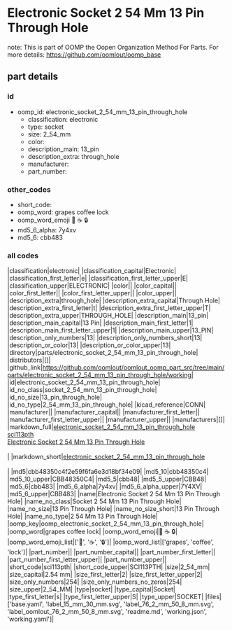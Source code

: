 # Electronic Socket 2 54 Mm 13 Pin Through Hole  

note: This is part of OOMP the Oopen Organization Method For Parts. For more details: https://github.com/oomlout/oomp_base

##  part details





### id
* oomp_id: electronic_socket_2_54_mm_13_pin_through_hole
  * classification: electronic
  * type: socket
  * size: 2_54_mm
  * color: 
  * description_main: 13_pin
  * description_extra: through_hole
  * manufacturer: 
  * part_number: 

### other_codes
* short_code: 
* oomp_word: grapes coffee lock
* oomp_word_emoji :grapes: :coffee: :lock:
* md5_6_alpha: 7y4xv
* md5_6: cbb483

### all codes 
|classification|electronic|
|classification_capital|Electronic|
|classification_first_letter|e|
|classification_first_letter_upper|E|
|classification_upper|ELECTRONIC|
|color||
|color_capital||
|color_first_letter||
|color_first_letter_upper||
|color_upper||
|description_extra|through_hole|
|description_extra_capital|Through Hole|
|description_extra_first_letter|t|
|description_extra_first_letter_upper|T|
|description_extra_upper|THROUGH_HOLE|
|description_main|13_pin|
|description_main_capital|13 Pin|
|description_main_first_letter|1|
|description_main_first_letter_upper|1|
|description_main_upper|13_PIN|
|description_only_numbers|13|
|description_only_numbers_short|13|
|description_or_color|13|
|description_or_color_upper|13|
|directory|parts/electronic_socket_2_54_mm_13_pin_through_hole|
|distributors|[]|
|github_link|https://github.com/oomlout/oomlout_oomp_part_src/tree/main/parts/electronic_socket_2_54_mm_13_pin_through_hole/working|
|id|electronic_socket_2_54_mm_13_pin_through_hole|
|id_no_class|socket_2_54_mm_13_pin_through_hole|
|id_no_size|13_pin_through_hole|
|id_no_type|2_54_mm_13_pin_through_hole|
|kicad_reference|CONN|
|manufacturer||
|manufacturer_capital||
|manufacturer_first_letter||
|manufacturer_first_letter_upper||
|manufacturer_upper||
|manufacturers|[]|
|markdown_full|[electronic_socket_2_54_mm_13_pin_through_hole](https://github.com/oomlout/oomlout_oomp_part_src/tree/main/parts/electronic_socket_2_54_mm_13_pin_through_hole/working)<br>[sci113pth](https://github.com/oomlout/oomlout_oomp_part_src/tree/main/parts/electronic_socket_2_54_mm_13_pin_through_hole/working)<br>[Electronic Socket 2 54 Mm 13 Pin Through Hole](https://github.com/oomlout/oomlout_oomp_part_src/tree/main/parts/electronic_socket_2_54_mm_13_pin_through_hole/working)<br><br>|
|markdown_short|[electronic_socket_2_54_mm_13_pin_through_hole](https://github.com/oomlout/oomlout_oomp_part_src/tree/main/parts/electronic_socket_2_54_mm_13_pin_through_hole/working)<br><br>|
|md5|cbb48350c4f2e59f6fa6e3d18bf34e09|
|md5_10|cbb48350c4|
|md5_10_upper|CBB48350C4|
|md5_5|cbb48|
|md5_5_upper|CBB48|
|md5_6|cbb483|
|md5_6_alpha|7y4xv|
|md5_6_alpha_upper|7Y4XV|
|md5_6_upper|CBB483|
|name|Electronic Socket 2 54 Mm 13 Pin Through Hole|
|name_no_class|Socket 2 54 Mm 13 Pin Through Hole|
|name_no_size|13 Pin Through Hole|
|name_no_size_short|13 Pin Through Hole|
|name_no_type|2 54 Mm 13 Pin Through Hole|
|oomp_key|oomp_electronic_socket_2_54_mm_13_pin_through_hole|
|oomp_word|grapes coffee lock|
|oomp_word_emoji|:grapes: :coffee: :lock:|
|oomp_word_emoji_list|[':grapes:', ':coffee:', ':lock:']|
|oomp_word_list|['grapes', 'coffee', 'lock']|
|part_number||
|part_number_capital||
|part_number_first_letter||
|part_number_first_letter_upper||
|part_number_upper||
|short_code|sci113pth|
|short_code_upper|SCI113PTH|
|size|2_54_mm|
|size_capital|2.54 mm|
|size_first_letter|2|
|size_first_letter_upper|2|
|size_only_numbers|254|
|size_only_numbers_no_zeros|254|
|size_upper|2_54_MM|
|type|socket|
|type_capital|Socket|
|type_first_letter|s|
|type_first_letter_upper|S|
|type_upper|SOCKET|
|files|['base.yaml', 'label_15_mm_30_mm.svg', 'label_76_2_mm_50_8_mm.svg', 'label_oomlout_76_2_mm_50_8_mm.svg', 'readme.md', 'working.json', 'working.yaml']|
